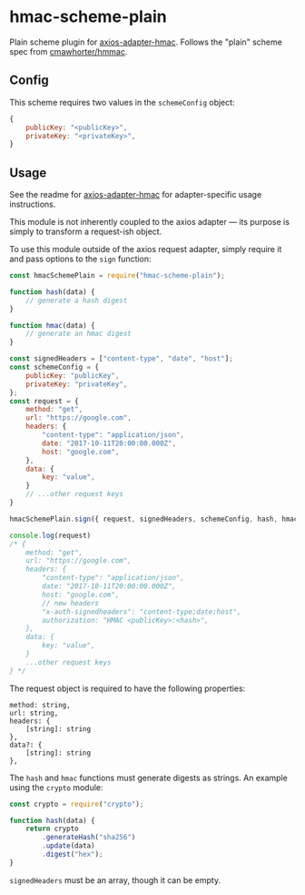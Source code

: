 # hmac-scheme-plain

Plain scheme plugin for [axios-adapter-hmac](https://github.com/cwhenderson20/axios-adapter-hmac). Follows the "plain" scheme spec from  [cmawhorter/hmmac](https://github.com/cmawhorter/hmmac).

## Config

This scheme requires two values in the `schemeConfig` object:

```javascript
{
    publicKey: "<publicKey>",
    privateKey: "<privateKey>",
}
```

## Usage

See the readme for [axios-adapter-hmac](https://github.com/cwhenderson20/axios-adapter-hmac) for adapter-specific usage instructions.

This module is not inherently coupled to the axios adapter — its purpose is simply to transform a request-ish object.

To use this module outside of the axios request adapter, simply require it and pass options to the `sign` function:

```javascript
const hmacSchemePlain = require("hmac-scheme-plain");

function hash(data) {
    // generate a hash digest
}

function hmac(data) {
    // generate an hmac digest
}

const signedHeaders = ["content-type", "date", "host"];
const schemeConfig = {
    publicKey: "publicKey",
    privateKey: "privateKey",
};
const request = {
    method: "get",
    url: "https://google.com",
    headers: {
        "content-type": "application/json",
        date: "2017-10-11T20:00:00.000Z",
        host: "google.com",
    },
    data: {
        key: "value",
    }
    // ...other request keys
}

hmacSchemePlain.sign({ request, signedHeaders, schemeConfig, hash, hmac });

console.log(request)
/* {
    method: "get",
    url: "https://google.com",
    headers: {
        "content-type": "application/json",
        date: "2017-10-11T20:00:00.000Z",
        host: "google.com",
        // new headers
        "x-auth-signedheaders": "content-type;date;host",
        authorization: "HMAC <publicKey>:<hash>",
    },
    data: {
        key: "value",
    }
    ...other request keys
} */
```

The request object is required to have the following properties:

```
method: string,
url: string,
headers: {
    [string]: string
},
data?: {
    [string]: string
},
```

The `hash` and `hmac` functions must generate digests as strings. An example using the `crypto` module:

```javascript
const crypto = require("crypto");

function hash(data) {
    return crypto
        .generateHash("sha256")
        .update(data)
        .digest("hex");
}
```

`signedHeaders` must be an array, though it can be empty.
